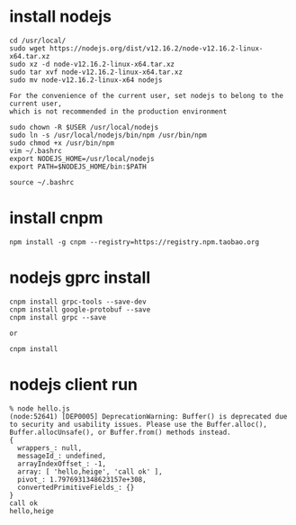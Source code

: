 # install nodejs

    cd /usr/local/
    sudo wget https://nodejs.org/dist/v12.16.2/node-v12.16.2-linux-x64.tar.xz
    sudo xz -d node-v12.16.2-linux-x64.tar.xz
    sudo tar xvf node-v12.16.2-linux-x64.tar.xz
    sudo mv node-v12.16.2-linux-x64 nodejs
    
    For the convenience of the current user, set nodejs to belong to the current user,
    which is not recommended in the production environment
    
    sudo chown -R $USER /usr/local/nodejs
    sudo ln -s /usr/local/nodejs/bin/npm /usr/bin/npm
    sudo chmod +x /usr/bin/npm
    vim ~/.bashrc 
    export NODEJS_HOME=/usr/local/nodejs
    export PATH=$NODEJS_HOME/bin:$PATH

    source ~/.bashrc

# install cnpm

    npm install -g cnpm --registry=https://registry.npm.taobao.org

# nodejs gprc install

    cnpm install grpc-tools --save-dev
    cnpm install google-protobuf --save
    cnpm install grpc --save

    or 
    
    cnpm install
     
# nodejs client run

    % node hello.js
    (node:52641) [DEP0005] DeprecationWarning: Buffer() is deprecated due to security and usability issues. Please use the Buffer.alloc(), Buffer.allocUnsafe(), or Buffer.from() methods instead.
    {
      wrappers_: null,
      messageId_: undefined,
      arrayIndexOffset_: -1,
      array: [ 'hello,heige', 'call ok' ],
      pivot_: 1.7976931348623157e+308,
      convertedPrimitiveFields_: {}
    }
    call ok
    hello,heige
